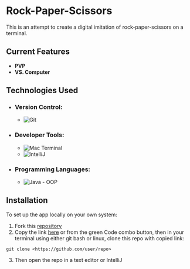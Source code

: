 # Rock-Paper-Scissors
This is an attempt to create a digital imitation of rock-paper-scissors on a terminal.
## Current Features
- **PVP**
- **VS. Computer**
## Technologies Used
- ### Version Control:
    - ![Git](https://img.shields.io/badge/GIT-E44C30?style=for-the-badge&logo=git&logoColor=white)
- ### Developer Tools:
    - ![Mac Terminal](https://img.shields.io/badge/GNU%20Bash-4EAA25?style=for-the-badge&logo=GNU%20Bash&logoColor=white)
    - ![IntelliJ](https://img.shields.io/badge/IntelliJ_IDEA-000000.svg?style=for-the-badge&logo=intellij-idea&logoColor=white)
- ### Programming Languages:
   - ![Java](https://img.shields.io/badge/Java-ED8B00?style=for-the-badge&logo=openjdk&logoColor=white) - OOP
## Installation
To set up the app locally on your own system:
1. Fork this [repository](https://github.com/t-hendricks/rock-paper-scissors)
2. Copy the link [here](https://github.com/t-hendricks/rock-paper-scissors.git) or from the green Code combo button, then in your terminal using either git bash or linux, clone this repo with copied link:
```
git clone <https://github.com/user/repo>
```
3. Then open the repo in a text editor or IntelliJ
